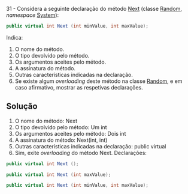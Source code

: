 ﻿31 - Considera a seguinte declaração do método
[Next](https://docs.microsoft.com/pt-pt/dotnet/api/system.random.next#System_Random_Next_System_Int32_System_Int32_)
(classe [Random](https://docs.microsoft.com/pt-pt/dotnet/api/system.random),
_namespace_ [System](https://docs.microsoft.com/pt-pt/dotnet/api/system)):

```cs
public virtual int Next (int minValue, int maxValue);
```

Indica:

1. O nome do método.
2. O tipo devolvido pelo método.
3. Os argumentos aceites pelo método.
4. A assinatura do método.
5. Outras características indicadas na declaração.
6. Se existe algum _overloading_ deste método na classe
[Random](https://docs.microsoft.com/pt-pt/dotnet/api/system.random), e em caso
afirmativo, mostrar as respetivas declarações.

## Solução

1. O nome do método: Next
2. O tipo devolvido pelo método: Um int
3. Os argumentos aceites pelo método: Dois int
4. A assinatura do método: Next(int, int)
5. Outras características indicadas na declaração: public virtual
6. Sim, exite _overloading_ do método Next. Declarações: 
```cs
public virtual int Next ();

public virtual int Next (int maxValue);

public virtual int Next (int minValue, int maxValue);
```
